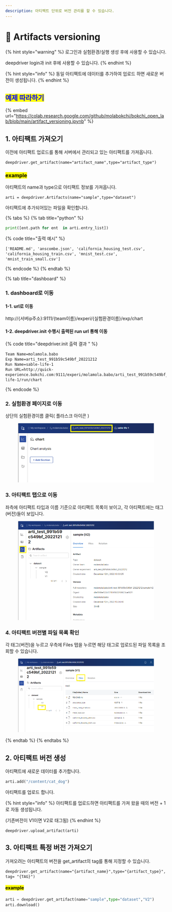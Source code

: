 ```yaml
---
description: 아티팩트 단위로 버전 관리를 할 수 있습니다.
---
```


# 🔖 Artifacts versioning

{% hint style="warning" %}
로그인과 실험환경/실행 생성 후에 사용할 수 있습니다.

deepdriver login과 init 후에 사용할 수 있습니다.
{% endhint %}

{% hint style="info" %}
동일  아티팩트에 데이터를 추가하여 업로드 하면 새로운 버전이 생성됩니다.
{% endhint %}

## <mark style="color:blue;">예제 따라하기</mark>

{% embed url="https://colab.research.google.com/github/molabokchi/bokchi_open_lab/blob/main/artifact_versioning.ipynb" %}

## 1. 아티팩트 가져오기

이전에 아티팩트 업로드를 통해 서버에서 관리되고 있는 아티팩트를 가져옵니다.

```
deepdriver.get_artifact(name="artifact_name",type="artifact_type")
```

### <mark style="background-color:yellow;">example</mark>

아티팩트의 name과 type으로 아티팩트 정보를 가져옵니다.

```
arti = deepdriver.Artifacts(name="sample",type="dataset")
```

아티팩트에 추가되어있는 파일을 확인합니다.&#x20;

{% tabs %}
{% tab title="python" %}
```python
print([ent.path for ent  in arti.entry_list])
```

{% code title="출력 예시" %}
```
['README.md', 'anscombe.json', 'california_housing_test.csv', 'california_housing_train.csv', 'mnist_test.csv', 'mnist_train_small.csv']
```
{% endcode %}
{% endtab %}

{% tab title="dashboard" %}
### 1. dashboard로 이동

#### 1-1. url로 이동

http://{서버ip주소}:9111/{team이름}/experi/{실험환경이름}/exp/chart

#### 1-2. deepdriver.init 수행시 출력된 run url 통해 이동

{% code title="deepdriver.init 출력 결과 " %}
```
Team Name=molamola.babo
Exp Name=arti_test_991b59c549bf_20221212
Run Name=sable-life-1
Run URL=http://quick-experience.bokchi.com:9111/experi/molamola.babo/arti_test_991b59c549bf_20221212/sable-life-1/run/chart
```
{% endcode %}



### 2. 실험환경 페이지로  이동

상단의 실험환경이름 클릭( 플라스크 아이콘 )&#x20;

<figure><img src="../../.gitbook/assets/dashboard_experiment.png" alt=""><figcaption></figcaption></figure>



### 3. 아티팩트 탭으로 이동

좌측에 아티팩트 타입과 이름 기준으로 아티팩트 목록이 보이고, 각 아티팩트에는 태그(버전)들이 보입니다.

<figure><img src="../../.gitbook/assets/image (1).png" alt=""><figcaption></figcaption></figure>



### 4. 아티팩트 버전별 파일 목록 확인

각 태그(버전)을 누르고 우측에 Files 탭을 누르면 해당 태그로 업로드된 파일 목록을 조회할 수 있습니다.

<figure><img src="../../.gitbook/assets/image.png" alt=""><figcaption></figcaption></figure>
{% endtab %}
{% endtabs %}



## 2. 아티팩트 버전 생성

아티팩트에 새로운 데이터를 추가합니다.

```python
arti.add("/content/cat_dog")
```

아티팩트를 업로드 합니다.&#x20;

{% hint style="info" %}
아티팩트를 업로드하면 아티팩트를 가져 왔을 때의 버전 + 1 로 자동 생성됩니다.

(기존버전이 V1이면 V2로 태그됨)
{% endhint %}

```
deepdriver.upload_artifact(arti)
```



## 3. 아티팩트 특정 버전 가져오기

가져오려는 아티팩트의 버전을 get\_artifact의 tag를 통해 지정할 수 있습니다.&#x20;

```
deepdriver.get_artifact(name="{artifact_name}",type="{artifact_type}", tag= "{TAG}")
```

#### <mark style="background-color:yellow;">example</mark>

```python
arti = deepdriver.get_artifact(name="sample",type="dataset","V2")
arti.download()
```

##

###

